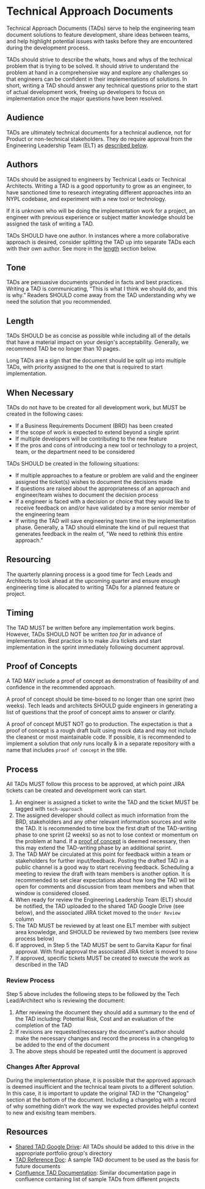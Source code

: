 # Technical Approach Documents

Technical Approach Documents (TADs) serve to help the engineering team document solutions to feature development, share ideas between teams, and help highlight potential issues with tasks before they are encountered during the development process.

TADs should strive to describe the whats, hows and whys of the technical problem that is trying to be solved. It should strive to understand the problem at hand in a comprehensive way and explore any challenges so that engineers can be confident in their implementations of solutions. In short, writing a TAD should answer any technical questions prior to the start of actual development work, freeing up developers to focus on implementation once the major questions have been resolved.

## Audience

TADs are ultimately technical documents for a technical audience, not for Product or non-technical stakeholders. They do require approval from the Engineering Leadership Team (ELT) as [described below](#review-process).

## Authors

TADs should be assigned to engineers by Technical Leads or Technical Architects. Writing a TAD is a good opportunity to grow as an engineer, to have sanctioned time to research integrating different approaches into an NYPL codebase, and experiment with a new tool or technology.

If it is unknown who will be doing the implementation work for a project, an engineer with previous experience or subject matter knowledge should be assigned the task of writing a TAD.

TADs SHOULD have one author. In instances where a more collaborative approach is desired, consider splitting the TAD up into separate TADs each with their own author. See more in the [length](#length) section below.

## Tone

TADs are persuasive documents grounded in facts and best practices. Writing a TAD is communicating, “This is what I think we should do, and this is why.” Readers SHOULD come away from the TAD understanding why we need the solution that you recommended.

## Length

TADs SHOULD be as concise as possible while including all of the details that have a material impact on your design's acceptability. Generally, we recommend TAD be no longer than 10 pages.

Long TADs are a sign that the document should be split up into multiple TADs, with priority assigned to the one that is required to start implementation.

## When Necessary

TADs do not have to be created for all development work, but MUST be created in the following cases:

- If a Business Requirements Document (BRD) has been created
- If the scope of work is expected to extend beyond a single sprint
- If multiple developers will be contributing to the new feature
- If the pros and cons of introducing a new tool or technology to a project, team, or the department need to be considered

TADs SHOULD be created in the following situations:

- If multiple approaches to a feature or problem are valid and the engineer assigned the ticket(s) wishes to document the decisions made
- If questions are raised about the appropriateness of an approach and engineer/team wishes to document the decision process
- If a engineer is faced with a decision or choice that they would like to receive feedback on and/or have validated by a more senior member of the engineering team
- If writing the TAD will save engineering team time in the implementation phase. Generally, a TAD should eliminate the kind of pull request that generates feedback in the realm of, "We need to rethink this entire approach."

## Resourcing

The quarterly planning process is a good time for Tech Leads and Architects to look ahead at the upcoming quarter and ensure enough engineering time is allocated to writing TADs for a planned feature or project.

## Timing

The TAD MUST be written before any implementation work begins. However, TADs SHOULD NOT be written _too far_ in advance of implementation. Best practice is to make Jira tickets and start implementation in the sprint immediately following document approval.

## Proof of Concepts

A TAD MAY include a proof of concept as demonstration of feasibility of and confidence in the recommended approach.

A proof of concept should be time-boxed to no longer than one sprint (two weeks). Tech leads and architects SHOULD guide engineers in generating a list of questions that the proof of concept aims to answer or clarify.

A proof of concept MUST NOT go to production. The expectation is that a proof of concept is a rough draft built using mock data and may not include the cleanest or most maintainable code. If possible, it is recommended to implement a solution that _only_ runs locally & in a separate repository with a name that includes `proof of concept` in the title.

## Process

All TADs MUST follow this process to be approved, at which point JIRA tickets can be created and development work can start.

1. An engineer is assigned a ticket to write the TAD and the ticket MUST be tagged with `tech-approach`
2. The assigned developer should collect as much information from the BRD, stakeholders and any other relevant information sources and write the TAD. It is recommended to time box the first draft of the TAD-writing phase to one sprint (2 weeks) so as not to lose context or momentum on the problem at hand. If a [proof of concept](#proof-of-concepts) is deemed necessary, then this may extend the TAD-writing phase by an additional sprint.
3. The TAD MAY be circulated at this point for feedback within a team or stakeholders for further input/feedback. Posting the drafted TAD in a public channel is a good way to start receiving feedback. Scheduling a meeting to review the draft with team members is another option. It is recommended to set clear expectations about how long the TAD will be open for comments and discussion from team members and when that window is considered closed.
4. When ready for review the Engineering Leadership Team (ELT) should be notified, the TAD uploaded to the shared TAD Google Drive (see below), and the associated JIRA ticket moved to the `Under Review` column
5. The TAD MUST be reviewed by at least one ELT member with subject area knowledge, and SHOULD be reviewed by two members (see review process below)
6. If approved, in Step 5 the TAD MUST be sent to Garvita Kapur for final approval. With final approval the associated JIRA ticket is moved to `Done`
7. If approved, specific tickets MUST be created to execute the work as described in the TAD

### Review Process

Step 5 above includes the following steps to be followed by the Tech Lead/Architect who is reviewing the document:

1. After reviewing the document they should add a summary to the end of the TAD including: Potential Risk, Cost and an evaluation of the completion of the TAD
2. If revisions are requested/necessary the document's author should make the necessary changes and record the process in a changelog to be added to the end of the document
3. The above steps should be repeated until the document is approved

### Changes After Approval

During the implementation phase, it is possible that the approved approach is deemed insufficient and the technical team pivots to a different solution. In this case, it is important to update the original TAD in the "Changelog" section at the bottom of the document. Including a changelog with a record of why something didn’t work the way we expected provides helpful context to new and exisitng team members.

## Resources

- [Shared TAD Google Drive](https://drive.google.com/drive/u/0/folders/0AN2RNnk4RBBwUk9PVA): All TADs should be added to this drive in the appropriate portfolio group's directory
- [TAD Reference Doc](https://docs.google.com/document/d/1jL7yxFBmb8Pv9VR-dYNX1VTFaJzIgfVRyzinKk-T200/edit?usp=sharing): A sample TAD document to be used as the basis for future documents
- [Confluence TAD Documentation](https://confluence.nypl.org/display/DIGTL/Technical+Approach+Documents): Similar documentation page in confluence containing list of sample TADs from different projects
